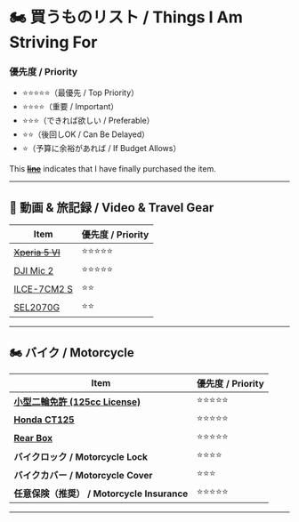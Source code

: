# 🏍 買うものリスト / Things I Am Striving For

### 優先度 / Priority

* ⭐⭐⭐⭐⭐（最優先 / Top Priority）
* ⭐⭐⭐⭐（重要 / Important）
* ⭐⭐⭐（できれば欲しい / Preferable）
* ⭐⭐（後回しOK / Can Be Delayed）
* ⭐（予算に余裕があれば / If Budget Allows）

This <del>**[line](/#)**</del> indicates that I have finally purchased the item.

---

## **🎤 動画 & 旅記録 / Video & Travel Gear**

| Item                                  | 優先度 / Priority |
| --------------------------------------- | ------------------- |
| <del>[Xperia 5 VI][Xperia_5_VI]</del> | ⭐⭐⭐⭐⭐        |
| [DJI Mic 2][DJI_Mic_2]                | ⭐⭐⭐⭐⭐          |
| [ILCE-7CM2 S][ILCE-7CM2_S]            | ⭐⭐              |
| [SEL2070G]                            | ⭐⭐              |

---

## **🏍 バイク / Motorcycle**

| Item                                        | 優先度 / Priority |
| --------------------------------------------- | ------------------- |
| **[小型二輪免許 (125cc License)][小型二輪免許]**            | ⭐⭐⭐⭐⭐        |
| **[Honda CT125][black_CT125]**              | ⭐⭐⭐⭐⭐        |
| **[Rear Box][givi_rear_box]**               | ⭐⭐⭐⭐⭐        |
| **バイクロック / Motorcycle Lock**          | ⭐⭐⭐⭐          |
| **バイクカバー / Motorcycle Cover**         | ⭐⭐⭐            |
| **任意保険（推奨） / Motorcycle Insurance** | ⭐⭐⭐⭐⭐        |

---



<!--- References -->
[小型二輪免許]: # "¥5000-¥6000"

[Xperia_5_VI]: https://www.amazon.co.jp/dp/B0CHV45K6W?ref=ppx_yo2ov_dt_b_fed_asin_title&th=1
[DJI_Mic_2]: https://www.amazon.co.jp/dp/B0CFZX734J/?coliid=I3Q8SY80QZGBVD&colid=2NQW6V853UHL6&ref_=list_c_wl_lv_ov_lig_dp_it&th=1
[ILCE-7CM2_S]: https://www.amazon.co.jp/%E3%82%BD%E3%83%8B%E3%83%BC-%E3%83%95%E3%83%AB%E3%82%B5%E3%82%A4%E3%82%BA-%E3%83%9F%E3%83%A9%E3%83%BC%E3%83%AC%E3%82%B9%E4%B8%80%E7%9C%BC%E3%82%AB%E3%83%A1%E3%83%A9-%CE%B17CII-ILCE-7CM2/dp/B0CGW8Q4JM/ref=pd_ci_mcx_mh_mcx_views_0_title?pd_rd_w=ld1JW&content-id=amzn1.sym.7133fed1-b7f0-4a9a-85e6-ec0056dbe781%3Aamzn1.symc.409c7fce-cbd2-4cf4-a6cb-824c258c8778&pf_rd_p=7133fed1-b7f0-4a9a-85e6-ec0056dbe781&pf_rd_r=CJVTTW2ZFMFY2WCV5TWY&pd_rd_wg=vPWkH&pd_rd_r=857edfa6-91b0-49ba-97c7-37139c01303d&pd_rd_i=B0CGW8Q4JM&th=1
[SEL2070G]: https://www.amazon.co.jp/%E3%82%BD%E3%83%8B%E3%83%BC-%E6%A8%99%E6%BA%96%E3%82%BA%E3%83%BC%E3%83%A0%E3%83%AC%E3%83%B3%E3%82%BA-20-70mm-%E3%83%87%E3%82%B8%E3%82%BF%E3%83%AB%E4%B8%80%E7%9C%BC%E3%82%AB%E3%83%A1%E3%83%A9%CE%B1-SEL2070G/dp/B0BSLN3X45/ref=sr_1_2?__mk_ja_JP=%E3%82%AB%E3%82%BF%E3%82%AB%E3%83%8A&crid=2QPY8F81MTG8S&dib=eyJ2IjoiMSJ9.wCYVGw2B36T4tx5HCJ-R-wOTM5aOoHeHiypw9Oobe1z6zdyQl-xMSMYaphOlImc2bEHZo5ZZJ3jJBuTDG3gB4_v2fuUeHO3y7ftbnH3iI4hkkPGWK_NJclgresAnAOApZwwYv9JMMyrFIGhxqPAxs1c_QdmRIVfL6EcJY2MrDyWjD-ydr7rOIOrYN4WoBmXkiTTeT72aB2iBuIijuCU9YEIw6PxyUloj8-ydzRuHPMc.z4Ky79aAp5itP8rcC5sQhVNFehTIdB5SS1WJlceAqyM&dib_tag=se&keywords=Sony%2BFE%2B20-70mm%2Bf%2F4%2BG&qid=1740050557&s=electronics&sprefix=sony%2Bfe%2B20-70mm%2Bf%2F4%2Bg%2Celectronics%2C192&sr=1-2&th=1
[black_CT125]: https://www.goobike.com/spread/8400042B30240522001/index.html
[givi_rear_box]: https://www.amazon.co.jp/GIVI-%E3%82%B8%E3%83%93-%E3%80%90%E3%82%A4%E3%82%BF%E3%83%AA%E3%82%A2%E3%83%96%E3%83%A9%E3%83%B3%E3%83%89%E3%80%91-98487-%E3%82%B9%E3%82%BF%E3%82%A4%E3%83%AA%E3%83%83%E3%82%B7%E3%83%A5%E3%83%87%E3%82%B6%E3%82%A4%E3%83%B3/dp/B07FYMKSKB?th=1
